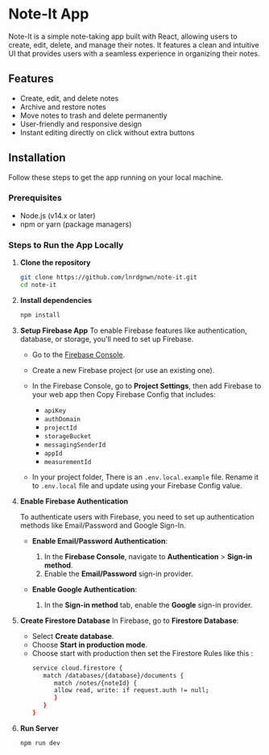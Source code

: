 # Note-It App

Note-It is a simple note-taking app built with React, allowing users to create, edit, delete, and manage their notes. It features a clean and intuitive UI that provides users with a seamless experience in organizing their notes.

## Features

- Create, edit, and delete notes
- Archive and restore notes
- Move notes to trash and delete permanently
- User-friendly and responsive design
- Instant editing directly on click without extra buttons

## Installation

Follow these steps to get the app running on your local machine.

### Prerequisites

- Node.js (v14.x or later)
- npm or yarn (package managers)

### Steps to Run the App Locally

1. **Clone the repository**

   ```bash
   git clone https://github.com/lnrdgnwn/note-it.git
   cd note-it

2. **Install dependencies**
   ```bash
   npm install

3. **Setup Firebase App**
To enable Firebase features like authentication, database, or storage, you'll need to set up Firebase.

   - Go to the [Firebase Console](https://console.firebase.google.com/).
   - Create a new Firebase project (or use an existing one).
   - In the Firebase Console, go to **Project Settings**, then add Firebase to your web app then Copy Firebase Config that includes:
     - `apiKey`
     - `authDomain`
     - `projectId`
     - `storageBucket`
     - `messagingSenderId`
     - `appId`
     - `measurementId`
   
   - In your project folder, There is an `.env.local.example` file. Rename it to  `.env.local` file and update using your Firebase Config value.

4. **Enable Firebase Authentication**
   
   To authenticate users with Firebase, you need to set up authentication methods like Email/Password and Google Sign-In.

   - **Enable Email/Password Authentication**:
     1. In the **Firebase Console**, navigate to **Authentication** > **Sign-in method**.
     2. Enable the **Email/Password** sign-in provider.

   - **Enable Google Authentication**:
     1. In the **Sign-in method** tab, enable the **Google** sign-in provider.

5. **Create Firestore Database**
   In Firebase, go to **Firestore Database**:
   - Select **Create database**.
   - Choose **Start in production mode**.
   - Choose start with production then set the Firestore Rules like this : 
      ```bash
      service cloud.firestore {
         match /databases/{database}/documents {
            match /notes/{noteId} {
            allow read, write: if request.auth != null;
            }
         }
      }
   

6. **Run Server**
   ```bash
   npm run dev
